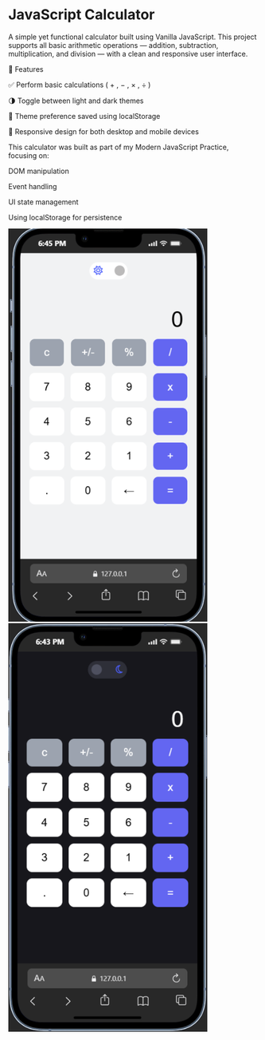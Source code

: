 # JavaScript Calculator


A simple yet functional calculator built using Vanilla JavaScript. This project supports all basic arithmetic operations — addition, subtraction, multiplication, and division — with a clean and responsive user interface.

🔧 Features

✅ Perform basic calculations ( + , − , × , ÷ )

🌗 Toggle between light and dark themes

💾 Theme preference saved using localStorage

📱 Responsive design for both desktop and mobile devices

This calculator was built as part of my Modern JavaScript Practice, focusing on:

DOM manipulation

Event handling

UI state management

Using localStorage for persistence

<img src="images/mobiledefault.png" width="400">
<img src="images/mobileCalculator.png" width="400">
